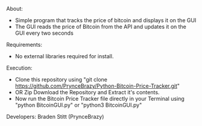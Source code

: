 About:
- Simple program that tracks the price of bitcoin and displays it on the GUI
- The GUI reads the price of Bitcoin from the API and updates it on the GUI every two seconds

Requirements:
- No external libraries required for install.

Execution:
- Clone this repository using "git clone https://github.com/PrynceBrazy/Python-Bitcoin-Price-Tracker.git"
- OR Zip Download the Repository and Extract it's contents.
- Now run the Bitcoin Price Tracker file directly in your Terminal using "python BitcoinGUI.py" or "python3 BitcoinGUI.py"

Developers: Braden Stitt (PrynceBrazy)
 
